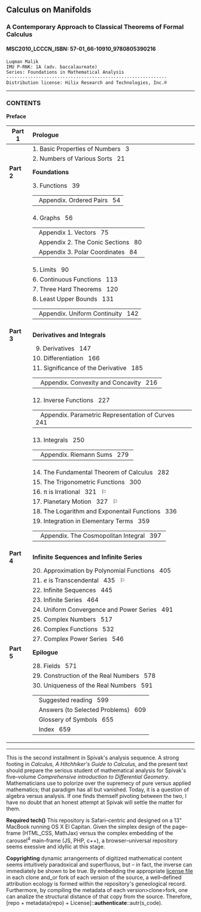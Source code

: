 ## Calculus on Manifolds
### A Contemporary Approach to Classical Theorems of Formal Calculus
#### MSC2010_LCCCN_ISBN: 57-01_66-10910_9780805390216
```
Luqman Malik
IMU P-RNK: 1A (adv. baccalaureate)  
Series: Foundations in Mathematical Analysis
····························································  
Distribution license: Hilix Research and Technologies, Inc.®
```
---
### CONTENTS 

__Preface__

| Part 1       |  Prologue                                |
|--------------|:-----------------------------------------|
|              |  1. Basic Properties of Numbers &nbsp; 3 |
|              |  2. Numbers of Various Sorts &nbsp; 21   |
| __Part 2__   |  __Foundations__                         |
|              |  3. Functions &nbsp; 39<table><tr><td>&nbsp; Appendix. Ordered Pairs &nbsp; 54</td></tr></table>|
|              |  4. Graphs &nbsp; 56<table><tr><td>&nbsp; Appendix 1. Vectors &nbsp; 75</td></tr><tr><td style="indent:30px">&nbsp; Appendix 2. The Conic Sections &nbsp; 80</td></tr></tr><tr><td style="indent:30px">&nbsp; Appendix 3. Polar Coordinates &nbsp; 84</td></tr></table>|
|              |  5. Limits &nbsp; 90                                      |
|              |  6. Continuous Functions &nbsp; 113                       |
|              |  7. Three Hard Theorems &nbsp; 120                        |
|              |  8. Least Upper Bounds &nbsp; 131<table><tr><td style="margin-left:30px">&nbsp; Appendix. Uniform Continuity &nbsp; 142</td></tr></table>|
| __Part 3__   |  __Derivatives and Integrals__                            |
|              |  &nbsp;&nbsp;9. Derivatives &nbsp; 147                    |
|              |  10. Differentiation &nbsp; 166 |
|              |  11. Significance of the Derivative &nbsp; 185<table><tr><td>&nbsp;&nbsp; Appendix. Convexity and Concavity &nbsp; 216&nbsp;</td></tr></table>|
|              |  12. Inverse Functions &nbsp; 227<table><tr><td>&nbsp;&nbsp; Appendix. Parametric Representation of Curves &nbsp; 241&nbsp;</td></tr></table>|
|              |  13. Integrals &nbsp; 250<table><tr><td style="margin-left:30px">&nbsp;&nbsp; Appendix. Riemann Sums &nbsp; 279&nbsp;</td></tr></table>|
|              |  14. The Fundamental Theorem of Calculus &nbsp; 282|
|              |  15. The Trigonometric Functions &nbsp; 300
|              |  16. &pi; is Irrational &nbsp; 321 &nbsp; &#9872;|
|              |  17. Planetary Motion &nbsp; 327 &nbsp; &#9872; |
|              |  18. The Logarithm and Exponentail Functions &nbsp; 336|
|              |  19. Integration in Elementary Terms &nbsp; 359<table><tr><td style="margin-left:30px">&nbsp;&nbsp; Appendix. The Cosmopolitan Integral &nbsp; 397&nbsp;</td></tr></table>|
| __Part 4__   |  __Infinite Sequences and Infinite Series__               |
|              |  20. Approximation by Polynomial Functions &nbsp; 405     |
|              |  21. <i>e</i> is Transcendental &nbsp; 435 &nbsp; &#9872; |
|              |  22. Infinite Sequences &nbsp; 445                        |
|              |  23. Infinite Series &nbsp; 464                           |
|              |  24. Uniform Convergence and Power Series &nbsp; 491      |
|              |  25. Complex Numbers &nbsp; 517                           |
|              |  26. Complex Functions &nbsp; 532                         |
|              |  27. Complex Power Series &nbsp; 546                      |
| __Part 5__   |  __Epilogue__                         |
|              |  28. Fields &nbsp; 571                                     |
|              |  29. Construction of the Real Numbers &nbsp; 578          |
|              |  30. Uniqueness of the Real Numbers &nbsp; 591<table><tr><td>&nbsp; Suggested reading &nbsp; 599</td></tr><tr><td style="indent:30px">&nbsp; Answers (to Selected Problems) &nbsp; 609</td></tr></tr><tr><td style="indent:30px">&nbsp; Glossery of Symbols &nbsp; 655</td></tr><tr><td>&nbsp; Index &nbsp; 659</td></tr></table>|
---
This is the second installment in Spivak's analysis sequence. A strong footing in _Calculus, A Hitchhiker's Guide to Calculus_, and the present text should prepare the serious student of mathematical analysis for Spivak's five–volume _Comprehensive introduction to Differential Geometry_. Mathematicians use to polorize over the supremecy of pure versus applied mathematics; that paradigm has all but vanished. Today, it is a question of algebra versus analysis. If one finds themself pivoting between the two, I have no doubt that an honest attempt at Spivak will settle the matter for them.

__Required tech()__ This repository is Safari–centric and designed on a 13" MacBook running OS X El Capitan. Given the simplex design of the page–frame (HTML_CSS, MathJax) versus the complex embedding of the carousel<sup>4</sup> main–frame (JS, PHP, c++), a browser–universal repository seems exessive and idyllic at this stage.

**Copyrighting** dynamic arrangements of digitized mathematical content seems intuitively paradoxical and superfluous, but – in fact, the inverse can immediately be shown to be true. By embedding the appropriate [license file](https://choosealicense.com "OSL") in each clone and_or fork of each version of the source, a well–defined attribution ecology is formed within the repository's geneological record. Furthermore, by compiling the metadata of each version>clone>fork, one can analize the structural distance of that copy from the source. Therefore, [repo + metadata(repo) + License]::**authenticate**::autr(s_code).
